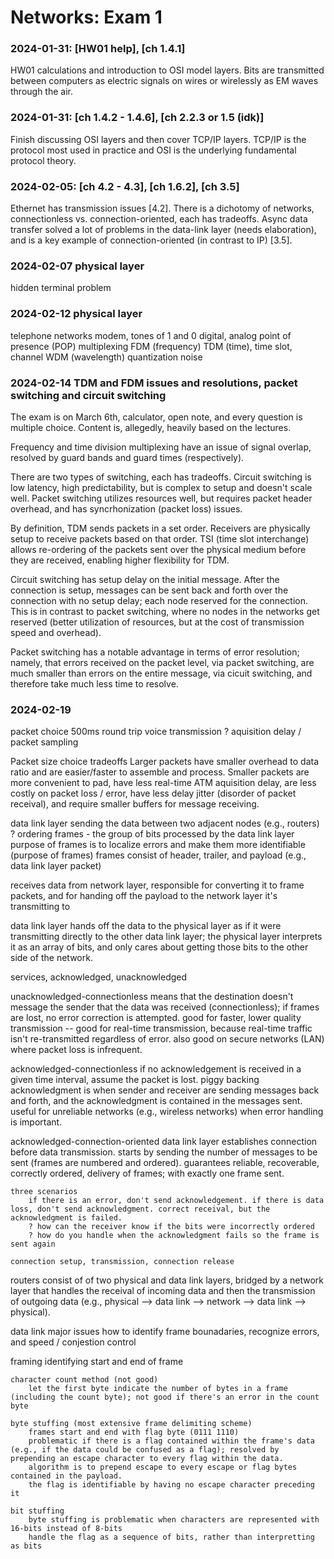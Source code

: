 # Networks: Exam 1

### 2024-01-31: [HW01 help], [ch 1.4.1] 
HW01 calculations and introduction to OSI model layers. Bits are transmitted between computers as electric signals on wires or wirelessly as EM waves through the air.

### 2024-01-31: [ch 1.4.2 - 1.4.6], [ch 2.2.3 or 1.5 (idk)]
Finish discussing OSI layers and then cover TCP/IP layers. TCP/IP is the protocol most used in practice and OSI is the underlying fundamental protocol theory.

### 2024-02-05: [ch 4.2 - 4.3], [ch 1.6.2], [ch 3.5]
Ethernet has transmission issues [4.2]. There is a dichotomy of networks, connectionless vs. connection-oriented, each has tradeoffs. Async data transfer solved a lot of problems in the data-link layer (needs elaboration), and is a key example of connection-oriented (in contrast to IP) [3.5].

### 2024-02-07 physical layer
hidden terminal problem


### 2024-02-12 physical layer
telephone networks
modem, tones of 1 and 0
digital, analog
point of presence (POP)
multiplexing 
FDM (frequency)
TDM (time), time slot, channel
WDM (wavelength)
quantization noise 


### 2024-02-14 TDM and FDM issues and resolutions, packet switching and circuit switching
The exam is on March 6th, calculator, open note, and every question is multiple choice. Content is, allegedly, heavily based on the lectures.

Frequency and time division multiplexing have an issue of signal overlap, resolved by guard bands and guard times (respectively). 

There are two types of switching, each has tradeoffs. Circuit switching is low latency, high predictability, but is complex to setup and doesn't scale well. Packet switching utilizes resources well, but requires packet header overhead, and has syncrhonization (packet loss) issues.

By definition, TDM sends packets in a set order. Receivers are physically setup to receive packets based on that order. TSI (time slot interchange) allows re-ordering of the packets sent over the physical medium before they are received, enabling higher flexibility for TDM.

Circuit switching has setup delay on the initial message. After the connection is setup, messages can be sent back and forth over the connection with no setup delay; each node reserved for the connection. This is in contrast to packet switching, where no nodes in the networks get reserved (better utilization of resources, but at the cost of transmission speed and overhead).

Packet switching has a notable advantage in terms of error resolution; namely, that errors received on the packet level, via packet switching, are much smaller than errors on the entire message, via cicuit switching, and therefore take much less time to resolve.

### 2024-02-19 
packet choice
500ms round trip voice transmission
? aquisition delay / packet sampling

Packet size choice tradeoffs
	Larger packets have smaller overhead to data ratio and are easier/faster to assemble and process. Smaller packets are more convenient to pad, have less real-time ATM aquisition delay, are less costly on packet loss / error, have less delay jitter (disorder of packet receival), and require smaller buffers for message receiving.

data link layer
sending the data between two adjacent nodes (e.g., routers)
? ordering
frames - the group of bits processed by the data link layer
purpose of frames is to localize errors and make them more identifiable  (purpose of frames)
frames consist of header, trailer, and payload (e.g., data link layer packet)

receives data from network layer, responsible for converting it to frame packets, and for handing off the payload to the network layer it's transmitting to

data link layer hands off the data to the physical layer as if it were transmitting directly to the other data link layer; the physical layer interprets it as an array of bits, and only cares about getting those bits to the other side of the network.

services, acknowledged, unacknowledged

unacknowledged-connectionless
	means that the destination doesn't message the sender that the data was received (connectionless); if frames are lost, no error correction is attempted. good for faster, lower quality transmission -- good for real-time transmission, because real-time traffic isn't re-transmitted regardless of error. also good on secure networks (LAN) where packet loss is infrequent.

acknowledged-connectionless
	if no acknowledgement is received in a given time interval, assume the packet is lost.
	piggy backing acknowledgment is when sender and receiver are sending messages back and forth, and the acknowledgment is contained in the messages sent.
	useful for unreliable networks (e.g., wireless networks) when error handling is important.

acknowledged-connection-oriented
	data link layer establishes connection before data transmission. 
	starts by sending the number of messages to be sent (frames are numbered and ordered). 
	guarantees reliable, recoverable, correctly ordered, delivery of frames; with exactly one frame sent.

	three scenarios
		if there is an error, don't send acknowledgement. if there is data loss, don't send acknowledgment. correct receival, but the acknowledgment is failed. 
		? how can the receiver know if the bits were incorrectly ordered
		? how do you handle when the acknowledgment fails so the frame is sent again 
	
	connection setup, transmission, connection release

routers consist of of two physical and data link layers, bridged by a network layer that handles the receival of incoming data and then the transmission of outgoing data (e.g., physical --> data link --> network --> data link --> physical). 

data link major issues
	how to identify frame bounadaries, recognize errors, and speed / conjestion control

framing
	identifying start and end of frame
	
	character count method (not good)
		let the first byte indicate the number of bytes in a frame (including the count byte); not good if there's an error in the count byte

	byte stuffing (most extensive frame delimiting scheme)
		frames start and end with flag byte (0111 1110)
		problematic if there is a flag contained within the frame's data (e.g., if the data could be confused as a flag); resolved by prepending an escape character to every flag within the data.
		algorithm is to prepend escape to every escape or flag bytes contained in the payload.
		the flag is identifiable by having no escape character preceding it
	
	bit stuffing
		byte stuffing is problematic when characters are represented with 16-bits instead of 8-bits
		handle the flag as a sequence of bits, rather than interpretting as bits
